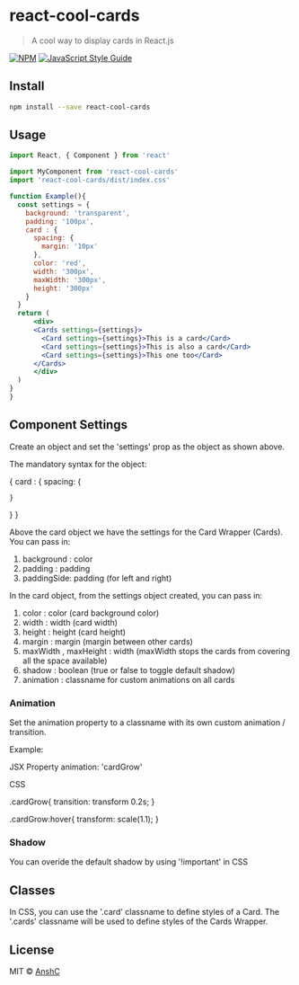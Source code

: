 # react-cool-cards

> A cool way to display cards in React.js

[![NPM](https://img.shields.io/npm/v/react-cool-cards.svg)](https://www.npmjs.com/package/react-cool-cards) [![JavaScript Style Guide](https://img.shields.io/badge/code_style-standard-brightgreen.svg)](https://standardjs.com)

## Install

```bash
npm install --save react-cool-cards
```

## Usage

```jsx
import React, { Component } from 'react'

import MyComponent from 'react-cool-cards'
import 'react-cool-cards/dist/index.css'

function Example(){
  const settings = {
    background: 'transparent',
    padding: '100px',
    card : {
      spacing: {
        margin: '10px'
      },
      color: 'red',
      width: '300px',
      maxWidth: '300px',
      height: '300px'
    }
  }
  return (
      <div>
      <Cards settings={settings}>
        <Card settings={settings}>This is a card</Card>
        <Card settings={settings}>This is also a card</Card>
        <Card settings={settings}>This one too</Card>
      </Cards>
      </div>
  )
}
}
```

## Component Settings

Create an object and set the 'settings' prop as the object as shown above. 

The mandatory syntax for the object: 

{
  card : {
    spacing: {

    }
  }
}

Above the card object we have the settings for the Card Wrapper (Cards). You can pass in: 

1. background : color
2. padding : padding
3. paddingSide: padding (for left and right)

In the card object, from the settings object created, you can pass in:

1. color : color (card background color)
2. width : width (card width)
3. height : height (card height)
4. margin : margin (margin between other cards)
5. maxWidth , maxHeight : width (maxWidth stops the cards from covering all the space available)
6. shadow : boolean (true or false to toggle default shadow)
7. animation : classname for custom animations on all cards 

### Animation 

Set the animation property to a classname with its own custom animation / transition. 

Example: 

JSX Property
animation: 'cardGrow'

CSS

.cardGrow{
  transition: transform 0.2s;
}

.cardGrow:hover{
  transform: scale(1.1);
}

### Shadow

You can overide the default shadow by using '!important' in CSS

## Classes

In CSS, you can use the '.card' classname to define styles of a Card. The '.cards' classname will be used to define styles of the Cards Wrapper. 

## License

MIT © [AnshC](https://github.com/AnshC)
